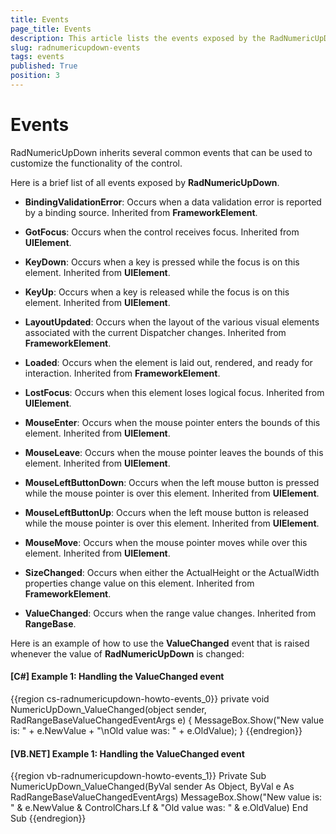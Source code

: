 ```yaml
---
title: Events
page_title: Events
description: This article lists the events exposed by the RadNumericUpDown.
slug: radnumericupdown-events
tags: events
published: True
position: 3
---
```


# Events

RadNumericUpDown inherits several common events that can be used to customize the functionality of the control.

Here is a brief list of all events exposed by __RadNumericUpDown__.

* __BindingValidationError__: Occurs when a data validation error is reported by a binding source. Inherited from **FrameworkElement**.

* __GotFocus__: Occurs when the control receives focus. Inherited from **UIElement**.

* __KeyDown__: Occurs when a key is pressed while the focus is on this element. Inherited from **UIElement**.

* __KeyUp__: Occurs when a key is released while the focus is on this element. Inherited from **UIElement**.

* __LayoutUpdated__: Occurs when the layout of the various visual elements associated with the current Dispatcher changes. Inherited from **FrameworkElement**.

* __Loaded__: Occurs when the element is laid out, rendered, and ready for interaction. Inherited from **FrameworkElement**.

* __LostFocus__: Occurs when this element loses logical focus. Inherited from **UIElement**.

* __MouseEnter__: Occurs when the mouse pointer enters the bounds of this element. Inherited from **UIElement**.

* __MouseLeave__: Occurs when the mouse pointer leaves the bounds of this element. Inherited from **UIElement**.

* __MouseLeftButtonDown__: Occurs when the left mouse button is pressed while the mouse pointer is over this element. Inherited from **UIElement**.

* __MouseLeftButtonUp__: Occurs when the left mouse button is released while the mouse pointer is over this element. Inherited from **UIElement**.

* __MouseMove__: Occurs when the mouse pointer moves while over this element. Inherited from **UIElement**.

* __SizeChanged__: Occurs when either the ActualHeight or the ActualWidth properties change value on this element. Inherited from **FrameworkElement**.

* __ValueChanged__: Occurs when the range value changes. Inherited from **RangeBase**.

Here is an example of how to use the __ValueChanged__ event that is raised whenever the value of __RadNumericUpDown__ is changed:

#### __[C#] Example 1: Handling the ValueChanged event__

{{region cs-radnumericupdown-howto-events_0}}
	private void NumericUpDown_ValueChanged(object sender, RadRangeBaseValueChangedEventArgs e)
	{
		MessageBox.Show("New value is: " + e.NewValue + "\nOld value was: " + e.OldValue);
	}
{{endregion}}

#### __[VB.NET] Example 1: Handling the ValueChanged event__

{{region vb-radnumericupdown-howto-events_1}}
	Private Sub NumericUpDown_ValueChanged(ByVal sender As Object, ByVal e As RadRangeBaseValueChangedEventArgs)
		MessageBox.Show("New value is: " & e.NewValue & ControlChars.Lf & "Old value was: " & e.OldValue)
	End Sub
{{endregion}}
